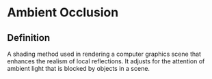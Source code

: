 # Ambient Occlusion

## Definition
A shading method used in rendering a computer graphics scene that enhances the realism of local reflections. It adjusts for the attention of ambient light that is blocked by objects in a scene.

## 
